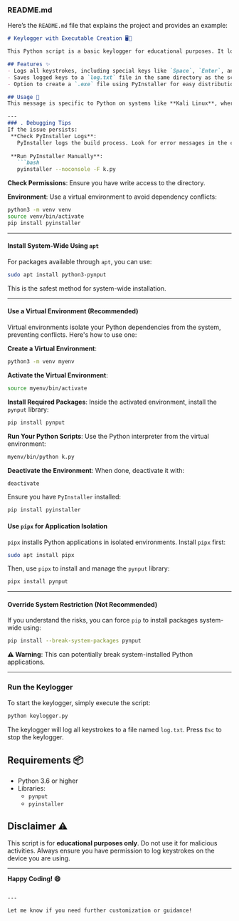 ### **README.md**
Here’s the `README.md` file that explains the project and provides an example:

```markdown
# Keylogger with Executable Creation 🖥️🔑

This Python script is a basic keylogger for educational purposes. It logs all keystrokes into a `log.txt` file and includes functionality to create a standalone executable using PyInstaller.

## Features ✨
- Logs all keystrokes, including special keys like `Space`, `Enter`, and `Backspace`.
- Saves logged keys to a `log.txt` file in the same directory as the script.
- Option to create a `.exe` file using PyInstaller for easy distribution.

## Usage 🚀
This message is specific to Python on systems like **Kali Linux**, where Python package installations are managed to avoid potential system conflicts. It indicates that the environment is configured to prevent global changes to Python packages. To install external Python packages, you have a few options:

---
### . Debugging Tips
If the issue persists:
 **Check PyInstaller Logs**:
   PyInstaller logs the build process. Look for error messages in the console.
   
 **Run PyInstaller Manually**:
   ```bash
   pyinstaller --noconsole -F k.py
   ```

 **Check Permissions**:
   Ensure you have write access to the directory.

 **Environment**:
   Use a virtual environment to avoid dependency conflicts:
   ```bash
   python3 -m venv venv
   source venv/bin/activate
   pip install pyinstaller
   ```

---
####  **Install System-Wide Using `apt`**
For packages available through `apt`, you can use:
```bash
sudo apt install python3-pynput
```
This is the safest method for system-wide installation.

---

####  **Use a Virtual Environment (Recommended)**
Virtual environments isolate your Python dependencies from the system, preventing conflicts. Here's how to use one:

 **Create a Virtual Environment**:
   ```bash
   python3 -m venv myenv
   ```

 **Activate the Virtual Environment**:
   ```bash
   source myenv/bin/activate
   ```

 **Install Required Packages**:
   Inside the activated environment, install the `pynput` library:
   ```bash
   pip install pynput
   ```

 **Run Your Python Scripts**:
   Use the Python interpreter from the virtual environment:
   ```bash
   myenv/bin/python k.py
   ```

 **Deactivate the Environment**:
   When done, deactivate it with:
   ```bash
   deactivate
   ```
Ensure you have `PyInstaller` installed:
```bash
pip install pyinstaller
```

####  **Use `pipx` for Application Isolation**
`pipx` installs Python applications in isolated environments. Install `pipx` first:
```bash
sudo apt install pipx
```

Then, use `pipx` to install and manage the `pynput` library:
```bash
pipx install pynput
```

---

####  **Override System Restriction (Not Recommended)**
If you understand the risks, you can force `pip` to install packages system-wide using:
```bash
pip install --break-system-packages pynput
```
**⚠️ Warning**: This can potentially break system-installed Python applications.

---

###  Run the Keylogger
To start the keylogger, simply execute the script:
```bash
python keylogger.py
```
The keylogger will log all keystrokes to a file named `log.txt`. Press `Esc` to stop the keylogger.


## Requirements 📦
- Python 3.6 or higher
- Libraries:
  - `pynput`
  - `pyinstaller`

## Disclaimer ⚠️
This script is for **educational purposes only**. Do not use it for malicious activities. Always ensure you have permission to log keystrokes on the device you are using.

---

**Happy Coding! 😄**
```

---

Let me know if you need further customization or guidance!
